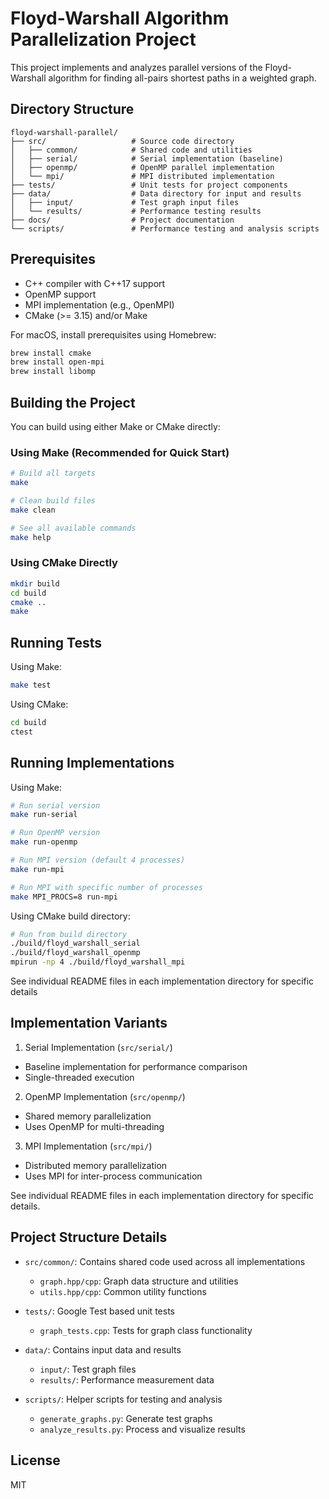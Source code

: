 # Floyd-Warshall Algorithm Parallelization Project

This project implements and analyzes parallel versions of the Floyd-Warshall algorithm for finding all-pairs shortest paths in a weighted graph.

## Directory Structure

```
floyd-warshall-parallel/
├── src/                   # Source code directory
│   ├── common/            # Shared code and utilities
│   ├── serial/            # Serial implementation (baseline)
│   ├── openmp/            # OpenMP parallel implementation
│   └── mpi/               # MPI distributed implementation
├── tests/                 # Unit tests for project components
├── data/                  # Data directory for input and results
│   ├── input/             # Test graph input files
│   └── results/           # Performance testing results
├── docs/                  # Project documentation
└── scripts/               # Performance testing and analysis scripts
```

## Prerequisites

- C++ compiler with C++17 support
- OpenMP support
- MPI implementation (e.g., OpenMPI)
- CMake (>= 3.15) and/or Make

For macOS, install prerequisites using Homebrew:
```bash
brew install cmake
brew install open-mpi
brew install libomp
```

## Building the Project

You can build using either Make or CMake directly:

### Using Make (Recommended for Quick Start)
```bash
# Build all targets
make

# Clean build files
make clean

# See all available commands
make help
```

### Using CMake Directly
```bash
mkdir build
cd build
cmake ..
make
```

## Running Tests

Using Make:
```bash
make test
```

Using CMake:
```bash
cd build
ctest
```

## Running Implementations

Using Make:
```bash
# Run serial version
make run-serial

# Run OpenMP version
make run-openmp

# Run MPI version (default 4 processes)
make run-mpi

# Run MPI with specific number of processes
make MPI_PROCS=8 run-mpi
```

Using CMake build directory:
```bash
# Run from build directory
./build/floyd_warshall_serial
./build/floyd_warshall_openmp
mpirun -np 4 ./build/floyd_warshall_mpi
```

See individual README files in each implementation directory for specific details

## Implementation Variants

1. Serial Implementation (`src/serial/`)
  - Baseline implementation for performance comparison
  - Single-threaded execution

2. OpenMP Implementation (`src/openmp/`)
  - Shared memory parallelization
  - Uses OpenMP for multi-threading

3. MPI Implementation (`src/mpi/`)
  - Distributed memory parallelization
  - Uses MPI for inter-process communication

See individual README files in each implementation directory for specific details.

## Project Structure Details

- `src/common/`: Contains shared code used across all implementations
  - `graph.hpp/cpp`: Graph data structure and utilities
  - `utils.hpp/cpp`: Common utility functions

- `tests/`: Google Test based unit tests
  - `graph_tests.cpp`: Tests for graph class functionality

- `data/`: Contains input data and results
  - `input/`: Test graph files
  - `results/`: Performance measurement data

- `scripts/`: Helper scripts for testing and analysis
  - `generate_graphs.py`: Generate test graphs
  - `analyze_results.py`: Process and visualize results

## License

MIT
